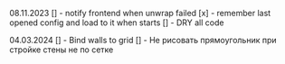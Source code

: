 08.11.2023
[]  - notify frontend when unwrap failed
[x] - remember last opened config and load to it when starts
[]  - DRY all code

04.03.2024
[]  - Bind walls to grid
[]  - Не рисовать прямоугольник при стройке стены не по сетке